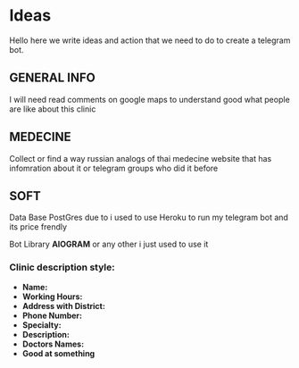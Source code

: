 <h1>Ideas</h1>

<p>Hello here we write ideas and action that we need to do to create a telegram bot.</p>
<h2>GENERAL INFO</h2>
<p>I will need read comments on google maps to understand good what people are like about this clinic</p>
<h2>MEDECINE</h2>
<p>Collect or find a way russian analogs of thai medecine website that has infomration about it or telegram groups who did it before</p>
<h2>SOFT</h2>
<p>Data Base PostGres due to i used to use Heroku to run my telegram bot and its price frendly</p>
<p>Bot Library <b>AIOGRAM</b> or any other i just used to use it</p>

<h3>Clinic description style:</h3> 
<ul>
    <li><b>Name:</b> </li>
    <li><b>Working Hours:</b> </li>
    <li><b>Address with District:</b> </li>
    <li><b>Phone Number:</b> </li>
    <li><b>Specialty:</b> </li>
    <li><b>Description:</b> </li>
    <li><b>Doctors Names:</b></li>
    <li><b>Good at something</b></li>
<ul> 
